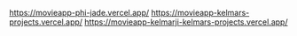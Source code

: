 https://movieapp-phi-jade.vercel.app/
https://movieapp-kelmars-projects.vercel.app/
https://movieapp-kelmarji-kelmars-projects.vercel.app/